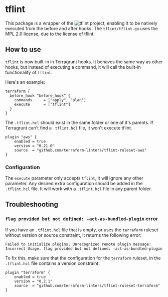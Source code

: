 # tflint 

This package is a wrapper of the ![tflint](https://github.com/terraform-linters/tflint) project, enabling it to be natively executed from the before and after hooks. The `tflint/tflint.go` uses the MPL 2.0 license, due to the license of tflint.

## How to use

`tflint` is now built-in in Terragrunt hooks. It behaves the same way as other hooks, but instead of executing a command, it will call the built-in functionality of `tflint`.

Here's an example:
```hcl
terraform {
  before_hook "before_hook" {
    commands     = ["apply", "plan"]
    execute      = ["tflint"]
  }
}
```

The `.tflint.hcl` should exist in the same folder or one of it's parents. If Terragrunt can't find a `.tflint.hcl` file, it won't execute tflint.
```hcl
plugin "aws" {
    enabled = true
    version = "0.21.0"
    source  = "github.com/terraform-linters/tflint-ruleset-aws"
}
```

### Configuration

The `execute` parameter only accepts `tflint`, it will ignore any other parameter. Any desired extra configuration should be added in the `.tflint.hcl` file. It will work with a `.tflint.hcl` file in any parent folder.

## Troubleshooting

### `flag provided but not defined: -act-as-bundled-plugin` error

If you have an `.tflint.hcl` file that is empty, or uses the `terraform` ruleset without version or source constraint, it returns the following error:
```
Failed to initialize plugins; Unrecognized remote plugin message: Incorrect Usage. flag provided but not defined: -act-as-bundled-plugin
```

To fix this, make sure that the configuration for the `terraform` ruleset, in the `.tflint.hcl` file contains a version constraint:
```
plugin "terraform" {
    enabled = true
    version = "0.2.1"
    source  = "github.com/terraform-linters/tflint-ruleset-terraform"
}
```

